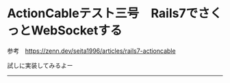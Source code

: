 # ActionCableテスト三号　Rails7でさくっとWebSocketする

参考　https://zenn.dev/seita1996/articles/rails7-actioncable

試しに実装してみるよー

----

